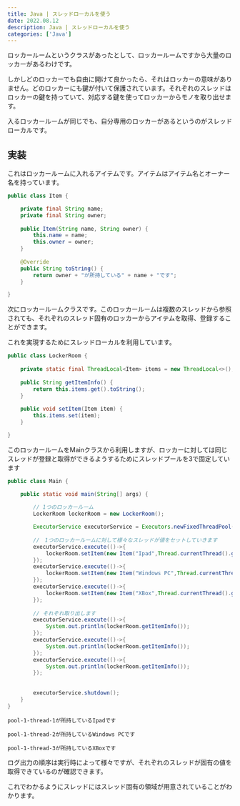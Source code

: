 ```yaml
---
title: Java | スレッドローカルを使う
date: 2022.08.12
description: Java | スレッドローカルを使う
categories: ['Java']
---
```


ロッカールームというクラスがあったとして、ロッカールームですから大量のロッカーがあるわけです。

しかしどのロッカーでも自由に開けて良かったら、それはロッカーの意味がありません。どのロッカーにも鍵が付いて保護されています。それぞれのスレッドはロッカーの鍵を持っていて、対応する鍵を使ってロッカーからモノを取り出せます。

入るロッカールームが同じでも、自分専用のロッカーがあるというのがスレッドローカルです。

## 実装


これはロッカールームに入れるアイテムです。アイテムはアイテム名とオーナー名を持っています。

```java
public class Item {

	private final String name;
	private final String owner;
	
	public Item(String name, String owner) {
		this.name = name;
		this.owner = owner;
	}
	
	@Override
	public String toString() {
		return owner + "が所持している" + name + "です";
	}

}
```


次にロッカールームクラスです。このロッカールームは複数のスレッドから参照されても、それぞれのスレッド固有のロッカーからアイテムを取得、登録することができます。

これを実現するためにスレッドローカルを利用しています。

```java
public class LockerRoom {
	
	private static final ThreadLocal<Item> items = new ThreadLocal<>();
	
	public String getItemInfo() {
		return this.items.get().toString();
	}
	
	public void setItem(Item item) {
		this.items.set(item);
	}

}
```


このロッカールームをMainクラスから利用しますが、ロッカーに対しては同じスレッドが登録と取得ができるようするためにスレッドプールを3で固定しています

```java
public class Main {

	public static void main(String[] args) {
		
		// 1つのロッカールーム
		LockerRoom lockerRoom = new LockerRoom();

		ExecutorService executorService = Executors.newFixedThreadPool(3);
		
		//　1つのロッカールームに対して様々なスレッドが値をセットしていきます
		executorService.execute(()->{
			lockerRoom.setItem(new Item("Ipad",Thread.currentThread().getName()));
		});
		executorService.execute(()->{
			lockerRoom.setItem(new Item("Windows PC",Thread.currentThread().getName()));
		});
		executorService.execute(()->{
			lockerRoom.setItem(new Item("XBox",Thread.currentThread().getName()));
		});
		
		// それぞれ取り出します
		executorService.execute(()->{
			System.out.println(lockerRoom.getItemInfo());
		});
		executorService.execute(()->{
			System.out.println(lockerRoom.getItemInfo());
		});
		executorService.execute(()->{
			System.out.println(lockerRoom.getItemInfo());
		});
		
		
		executorService.shutdown();
	}	
}
```

```
pool-1-thread-1が所持しているIpadです
pool-1-thread-2が所持しているWindows PCです
pool-1-thread-3が所持しているXBoxです
```

ログ出力の順序は実行時によって様々ですが、それぞれのスレッドが固有の値を取得できているのが確認できます。

これでわかるようにスレッドにはスレッド固有の領域が用意されていることがわかります。
